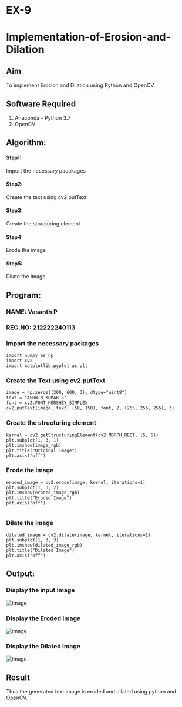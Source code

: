# EX-9
# Implementation-of-Erosion-and-Dilation
## Aim
To implement Erosion and Dilation using Python and OpenCV.
## Software Required
1. Anaconda - Python 3.7
2. OpenCV
## Algorithm:
#### Step1:<br>
Import the necessary pacakages

#### Step2:<br>
Create the text using cv2.putText

#### Step3:<br>
Create the structuring element

#### Step4:<br>
Erode the image


#### Step5: <br>
Dilate the Image

 
## Program:
### NAME: Vasanth P
### REG.NO: 212222240113


### Import the necessary packages
``` 
import numpy as np
import cv2
import matplotlib.pyplot as plt
```
### Create the Text using cv2.putText
```
image = np.zeros((300, 600, 3), dtype="uint8")
text = "ASHWIN KUMAR S"
font = cv2.FONT_HERSHEY_SIMPLEX
cv2.putText(image, text, (50, 150), font, 2, (255, 255, 255), 3)
```
### Create the structuring element
``` 
kernel = cv2.getStructuringElement(cv2.MORPH_RECT, (5, 5))
plt.subplot(1, 3, 1)
plt.imshow(image_rgb)
plt.title("Original Image")
plt.axis("off")
```
### Erode the image
``` 
eroded_image = cv2.erode(image, kernel, iterations=1)
plt.subplot(1, 3, 2)
plt.imshow(eroded_image_rgb)
plt.title("Eroded Image")
plt.axis("off")


```
### Dilate the image
``` 
dilated_image = cv2.dilate(image, kernel, iterations=1)
plt.subplot(1, 3, 3)
plt.imshow(dilated_image_rgb)
plt.title("Dilated Image")
plt.axis("off")

```

## Output:
### Display the input Image
![image](https://github.com/user-attachments/assets/c7560ce8-e654-4c07-a366-5d4feb192819)


### Display the Eroded Image
![image](https://github.com/user-attachments/assets/65e8f409-4699-4b84-8b1e-8880c2eae720)


### Display the Dilated Image
![image](https://github.com/user-attachments/assets/37780bbb-3fbf-41ce-8c70-6a15af7766b4)


## Result
Thus the generated text image is eroded and dilated using python and OpenCV.
